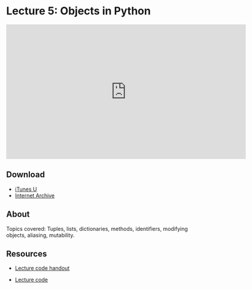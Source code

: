 # Lecture 5: Objects in Python

<iframe width="640" height="360" src="http://www.youtube.com/embed/B8is52oxHBw?feature=player_detailpage" frameborder="0" allowfullscreen></iframe>

## Download

- [iTunes U](http://itunes.apple.com/us/itunes-u/lecture-5-objects-in-python/id499270153?i=110101054)
- [Internet Archive](http://www.archive.org/download/MIT6.00SCS11/MIT6_00SCS11_lec05_300k.mp4)

## About

Topics covered: Tuples, lists, dictionaries, methods, identifiers, modifying objects, aliasing, mutability.



## Resources

- [Lecture code handout](http://ocw.mit.edu/courses/electrical-engineering-and-computer-science/6-00sc-introduction-to-computer-science-and-programming-spring-2011/unit-1/lecture-5-objects-in-python/MIT6_00SCS11_lec05.pdf)

- [Lecture code](http://ocw.mit.edu/courses/electrical-engineering-and-computer-science/6-00sc-introduction-to-computer-science-and-programming-spring-2011/unit-1/lecture-5-objects-in-python/lec05.py)



